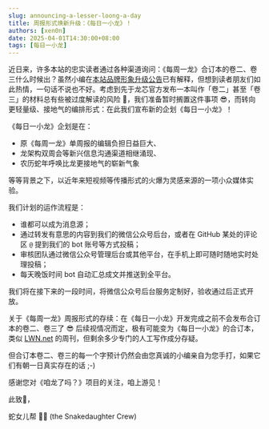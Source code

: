 ```yaml
---
slug: announcing-a-lesser-loong-a-day
title: 周报形式焕新升级：《每日一小龙》！
authors: [xen0n]
date: 2025-04-01T14:30:00+08:00
tags: [每日一小龙]
---
```


近日来，许多本站的忠实读者通过各种渠道询问：《每周一龙》合订本的卷二、卷三什么时候出？虽然小编在[本站品牌形象升级公告](/blog/a-late-branding-update/)已有解释，但想到读者朋友们如此热情，一句话不说也不好。考虑到先于龙芯官方发布一本叫作「卷二」甚至「卷三」的材料总有些被过度解读的风险 :thinking:，我们准备暂时搁置这件事项 :sunglasses:，而转向更轻量级、接地气的编排形式：在此我们宣布新的企划《每日一小龙》！

<!-- truncate -->

《每日一小龙》企划是在：

* 原《每周一龙》单周报的编辑负担日益巨大、
* 龙架构双周会等新兴信息沟通渠道相继涌现、
* 农历蛇年呼唤比龙更接地气的崭新气象

等等背景之下，以近年来短视频等传播形式的火爆为灵感来源的一项小众媒体实验。

我们计划的运作流程是：

* 谁都可以成为消息源；
* 通过转发有意思的内容到我们的微信公众号后台，或者在 GitHub 某处的评论区 `@` 提到我们的 bot 账号等方式投稿；
* 审核团队通过微信公众号管理后台或其他平台，在手机上即可随时随地实时处理投稿；
* 每天晚饭时间 bot 自动汇总成文并推送到全平台。

我们将在接下来的一段时间，将微信公众号后台服务定制好，验收通过后正式开放。

关于《每周一龙》周报形式的存续：在《每日一小龙》开发完成之前不会发布合订本的卷二、卷三了 :sunglasses:
后续视情况而定，极有可能变为《每日一小龙》的合订本，类似 [LWN.net](https://lwn.net) 的周刊，但剩余多少专门的人工写作成分存疑。

但合订本卷二、卷三的每一个字预计仍然会由您真诚的小编亲自为您手打，如果它们有朝一日真实存在的话 ;-)

感谢您对《咱龙了吗？》项目的关注，咱上游见！

此致🫡，

蛇女儿帮 :snake::princess: (the Snakedaughter Crew)
